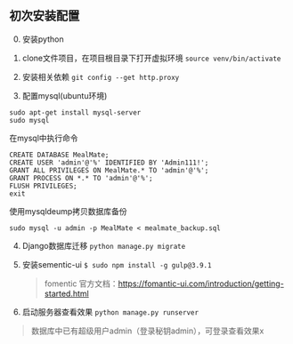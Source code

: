 ## 初次安装配置

0. 安装python 

1. clone文件项目，在项目根目录下打开虚拟环境
`source venv/bin/activate`

2. 安装相关依赖
`git config --get http.proxy`

3. 配置mysql(ubuntu环境)
```
sudo apt-get install mysql-server
sudo mysql
```
在mysql中执行命令
```
CREATE DATABASE MealMate;
CREATE USER 'admin'@'%' IDENTIFIED BY 'Admin111!';
GRANT ALL PRIVILEGES ON MealMate.* TO 'admin'@'%';
GRANT PROCESS ON *.* TO 'admin'@'%';
FLUSH PRIVILEGES;
exit
```
使用mysqldeump拷贝数据库备份
```
sudo mysql -u admin -p MealMate < mealmate_backup.sql
```

4. Django数据库迁移
`python manage.py migrate`

5. 安装sementic-ui
   `$ sudo npm install -g gulp@3.9.1`
    > fomentic 官方文档：https://fomantic-ui.com/introduction/getting-started.html 

6. 启动服务器查看效果
`python manage.py runserver`
> 数据库中已有超级用户admin（登录秘钥admin），可登录查看效果x